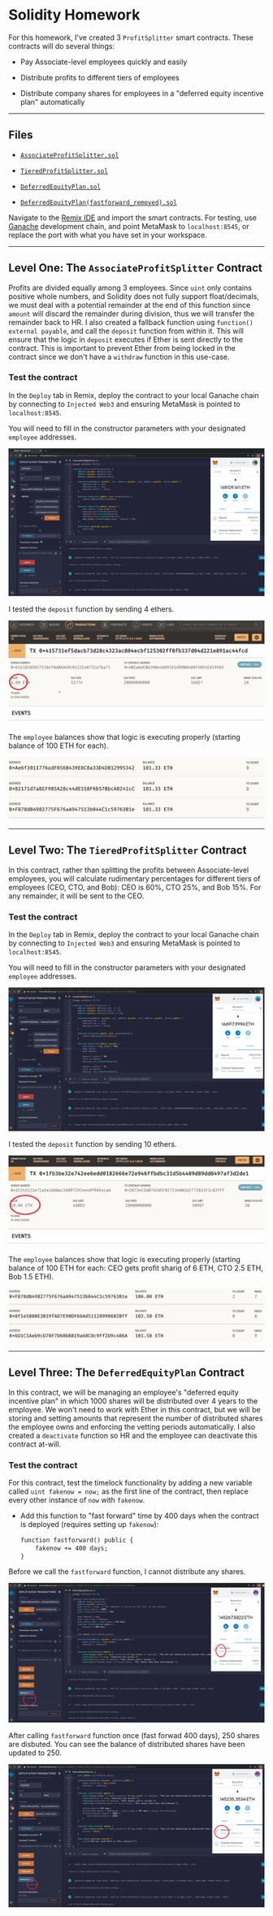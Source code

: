 # Solidity Homework

For this homework, I've created 3 `ProfitSplitter` smart contracts. These contracts will do several things:

* Pay Associate-level employees quickly and easily

* Distribute profits to different tiers of employees

* Distribute company shares for employees in a "deferred equity incentive plan" automatically

---

## Files

* [`AssociateProfitSplitter.sol`](Code/AssociateProfitSplitter.sol)

* [`TieredProfitSplitter.sol`](Code/TieredProfitSplitter.sol)

* [`DeferredEquityPlan.sol`](Code/DeferredEquityPlan.sol)

* [`DeferredEquityPlan(fastforward_removed).sol`](Code/DeferredEquityPlan(fastforward_removed).sol)

Navigate to the [Remix IDE](https://remix.ethereum.org) and import the smart contracts. For testing, use [Ganache](https://www.trufflesuite.com/ganache) development chain, and point MetaMask to `localhost:8545`, or replace the port with what you have set in your workspace.

---

## Level One: The `AssociateProfitSplitter` Contract

Profits are divided equally among 3 employees. Since `uint` only contains positive whole numbers, and Solidity does not fully support float/decimals, we must deal with a potential remainder at the end of this function since `amount` will discard the remainder during division, thus we will transfer the remainder back to HR. I also created a fallback function using `function() external payable`, and call the `deposit` function from within it. This will ensure that the logic in `deposit` executes if Ether is sent directly to the contract. This is important to prevent Ether from being locked in the contract since we don't have a `withdraw` function in this use-case.

### Test the contract

In the `Deploy` tab in Remix, deploy the contract to your local Ganache chain by connecting to `Injected Web3` and ensuring MetaMask is pointed to `localhost:8545`.

You will need to fill in the constructor parameters with your designated `employee` addresses.

![Remix Testing_AssociateProfitSplitter](Images/AssociateProfitSplitter_TX.PNG)

I tested the `deposit` function by sending 4 ethers. 

![AssociateProfitSplitter_contract](Images/AssociateProfitSplitter_contract.PNG)

The `employee` balances show that logic is executing properly (starting balance of 100 ETH for each).

![AssociateProfitSplitter_balance](Images/AssociateProfitSplitter_balance.PNG)

---

## Level Two: The `TieredProfitSplitter` Contract

In this contract, rather than splitting the profits between Associate-level employees, you will calculate rudimentary percentages for different tiers of employees (CEO, CTO, and Bob): CEO is 60%, CTO 25%, and Bob 15%. For any remainder, it will be sent to the CEO. 

### Test the contract

In the `Deploy` tab in Remix, deploy the contract to your local Ganache chain by connecting to `Injected Web3` and ensuring MetaMask is pointed to `localhost:8545`.

You will need to fill in the constructor parameters with your designated `employee` addresses.

![Remix Testing_TieredProfitSplitter](Images/TieredProfitSplitter_TX.PNG)

I tested the `deposit` function by sending 10 ethers. 

![TieredProfitSplitter_contract](Images/TieredProfitSplitter_contract.PNG)

The `employee` balances show that logic is executing properly (starting balance of 100 ETH for each: CEO gets profit sharig of 6 ETH, CTO 2.5 ETH, Bob 1.5 ETH).

![TieredProfitSplitter_balance](Images/TieredProfitSplitter_balance.PNG)

---

## Level Three: The `DeferredEquityPlan` Contract

In this contract, we will be managing an employee's "deferred equity incentive plan" in which 1000 shares will be distributed over 4 years to the employee. We won't need to work with Ether in this contract, but we will be storing and setting amounts that represent the number of distributed shares the employee owns and enforcing the vetting periods automatically. I also created a `deactivate` function so HR and the employee can deactivate this contract at-will.

### Test the contract
For this contract, test the timelock functionality by adding a new variable called `uint fakenow = now;` as the first line of the contract, then replace every other instance of `now` with `fakenow`.

  * Add this function to "fast forward" time by 400 days when the contract is deployed (requires setting up `fakenow`):

    ```solidity
    function fastforward() public {
        fakenow += 400 days;
    }
    ```
Before we call the `fastforward` function, I cannot distribute any shares.

![DeferredEquityPlan_TX](Images/DeferredEquityPlan_TX.PNG)


After calling `fastforward` function once (fast forwad 400 days), 250 shares are disbuted. You can see the balance of distributed shares have been updated to 250. 

![DeferredEquityPlanFastForward_TX](Images/DeferredEquityPlanFastForward_TX.PNG)